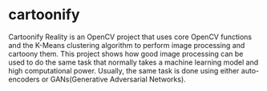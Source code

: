 # cartoonify

Cartoonify Reality is an OpenCV project that uses core OpenCV functions and the K-Means clustering algorithm to perform image processing and cartoony them. This project shows how good image processing can be used to do the same task that normally takes a machine learning model and high computational power. Usually, the same task is done using either auto-encoders or GANs(Generative Adversarial Networks).
